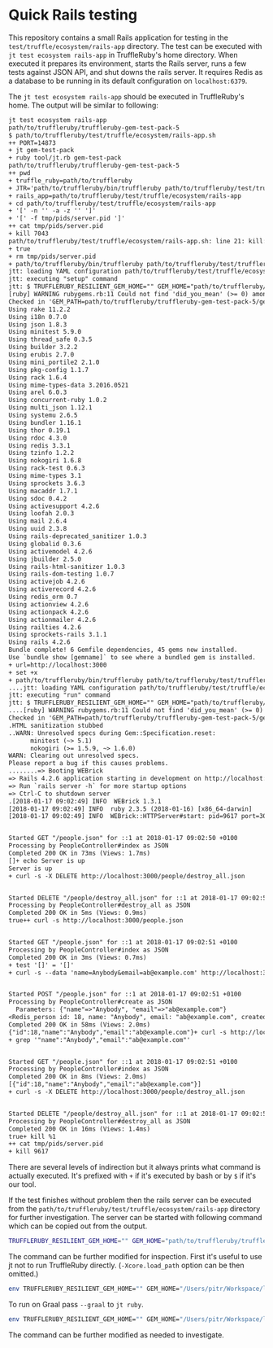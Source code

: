 # Quick Rails testing

This repository contains a small Rails application for testing  in the
`test/truffle/ecosystem/rails-app` directory. The test can be executed with `jt
test ecosystem rails-app` in TruffleRuby's home directory. When executed it
prepares its environment, starts the Rails server, runs a few tests against JSON
API, and shut downs the rails server. It requires Redis as a database to be
running in its default configuration on `localhost:6379`.

The `jt test ecosystem rails-app` should be executed in TruffleRuby's home. The
output will be similar to following: 

```txt
jt test ecosystem rails-app
path/to/truffleruby/truffleruby-gem-test-pack-5
$ path/to/truffleruby/test/truffle/ecosystem/rails-app.sh
++ PORT=14873
+ jt gem-test-pack
+ ruby tool/jt.rb gem-test-pack
path/to/truffleruby/truffleruby-gem-test-pack-5
++ pwd
+ truffle_ruby=path/to/truffleruby
+ JTR='path/to/truffleruby/bin/truffleruby path/to/truffleruby/test/truffleruby-tool/bin/truffleruby-tool'
+ rails_app=path/to/truffleruby/test/truffle/ecosystem/rails-app
+ cd path/to/truffleruby/test/truffle/ecosystem/rails-app
+ '[' -n '' -a -z '' ']'
+ '[' -f tmp/pids/server.pid ']'
++ cat tmp/pids/server.pid
+ kill 7043
path/to/truffleruby/test/truffle/ecosystem/rails-app.sh: line 21: kill: (7043) - No such process
+ true
+ rm tmp/pids/server.pid
+ path/to/truffleruby/bin/truffleruby path/to/truffleruby/test/truffleruby-tool/bin/truffleruby-tool setup --offline
jtt: loading YAML configuration path/to/truffleruby/test/truffle/ecosystem/rails-app/.truffleruby-tool.yaml
jtt: executing "setup" command
jtt: $ TRUFFLERUBY_RESILIENT_GEM_HOME="" GEM_HOME="path/to/truffleruby/truffleruby-gem-test-pack-5/gems" GEM_PATH="path/to/truffleruby/truffleruby-gem-test-pack-5/gems" path/to/truffleruby/bin/truffleruby path/to/truffleruby/truffleruby-gem-test-pack-5/gems/bin/bundle install --local --no-prune
[ruby] WARNING rubygems.rb:11 Could not find 'did_you_mean' (>= 0) among 148 total gem(s)
Checked in 'GEM_PATH=path/to/truffleruby/truffleruby-gem-test-pack-5/gems', execute `gem env` for more information
Using rake 11.2.2
Using i18n 0.7.0
Using json 1.8.3
Using minitest 5.9.0
Using thread_safe 0.3.5
Using builder 3.2.2
Using erubis 2.7.0
Using mini_portile2 2.1.0
Using pkg-config 1.1.7
Using rack 1.6.4
Using mime-types-data 3.2016.0521
Using arel 6.0.3
Using concurrent-ruby 1.0.2
Using multi_json 1.12.1
Using systemu 2.6.5
Using bundler 1.16.1
Using thor 0.19.1
Using rdoc 4.3.0
Using redis 3.3.1
Using tzinfo 1.2.2
Using nokogiri 1.6.8
Using rack-test 0.6.3
Using mime-types 3.1
Using sprockets 3.6.3
Using macaddr 1.7.1
Using sdoc 0.4.2
Using activesupport 4.2.6
Using loofah 2.0.3
Using mail 2.6.4
Using uuid 2.3.8
Using rails-deprecated_sanitizer 1.0.3
Using globalid 0.3.6
Using activemodel 4.2.6
Using jbuilder 2.5.0
Using rails-html-sanitizer 1.0.3
Using rails-dom-testing 1.0.7
Using activejob 4.2.6
Using activerecord 4.2.6
Using redis_orm 0.7
Using actionview 4.2.6
Using actionpack 4.2.6
Using actionmailer 4.2.6
Using railties 4.2.6
Using sprockets-rails 3.1.1
Using rails 4.2.6
Bundle complete! 6 Gemfile dependencies, 45 gems now installed.
Use `bundle show [gemname]` to see where a bundled gem is installed.
+ url=http://localhost:3000
+ set +x
+ path/to/truffleruby/bin/truffleruby path/to/truffleruby/test/truffleruby-tool/bin/truffleruby-tool run --offline -- -S bundle exec bin/rails server
....jtt: loading YAML configuration path/to/truffleruby/test/truffle/ecosystem/rails-app/.truffleruby-tool.yaml
jtt: executing "run" command
jtt: $ TRUFFLERUBY_RESILIENT_GEM_HOME="" GEM_HOME="path/to/truffleruby/truffleruby-gem-test-pack-5/gems" GEM_PATH="path/to/truffleruby/truffleruby-gem-test-pack-5/gems" PATH="path/to/truffleruby/truffleruby-gem-test-pack-5/gems/bin:<snipped>" NO_FORK="true" path/to/truffleruby/bin/truffleruby -J-Xmx2G -J-ea -J-esa -Xcore.load_path\=path/to/truffleruby/src/main/ruby -I path/to/truffleruby/test/truffle/ecosystem/rails-app/.truffleruby-tool_bundle/mocks -r openssl-stubs -r stubs -S bundle exec bin/rails server
....[ruby] WARNING rubygems.rb:11 Could not find 'did_you_mean' (>= 0) among 148 total gem(s)
Checked in 'GEM_PATH=path/to/truffleruby/truffleruby-gem-test-pack-5/gems', execute `gem env` for more information
.HTML sanitization stubbed
..WARN: Unresolved specs during Gem::Specification.reset:
      minitest (~> 5.1)
      nokogiri (>= 1.5.9, ~> 1.6.0)
WARN: Clearing out unresolved specs.
Please report a bug if this causes problems.
........=> Booting WEBrick
=> Rails 4.2.6 application starting in development on http://localhost:3000
=> Run `rails server -h` for more startup options
=> Ctrl-C to shutdown server
.[2018-01-17 09:02:49] INFO  WEBrick 1.3.1
[2018-01-17 09:02:49] INFO  ruby 2.3.5 (2018-01-16) [x86_64-darwin]
[2018-01-17 09:02:49] INFO  WEBrick::HTTPServer#start: pid=9617 port=3000


Started GET "/people.json" for ::1 at 2018-01-17 09:02:50 +0100
Processing by PeopleController#index as JSON
Completed 200 OK in 73ms (Views: 1.7ms)
[]+ echo Server is up
Server is up
+ curl -s -X DELETE http://localhost:3000/people/destroy_all.json


Started DELETE "/people/destroy_all.json" for ::1 at 2018-01-17 09:02:50 +0100
Processing by PeopleController#destroy_all as JSON
Completed 200 OK in 5ms (Views: 0.9ms)
true++ curl -s http://localhost:3000/people.json


Started GET "/people.json" for ::1 at 2018-01-17 09:02:51 +0100
Processing by PeopleController#index as JSON
Completed 200 OK in 3ms (Views: 0.7ms)
+ test '[]' = '[]'
+ curl -s --data 'name=Anybody&email=ab@example.com' http://localhost:3000/people.json


Started POST "/people.json" for ::1 at 2018-01-17 09:02:51 +0100
Processing by PeopleController#create as JSON
  Parameters: {"name"=>"Anybody", "email"=>"ab@example.com"}
<Redis_person id: 18, name: "Anybody", email: "ab@example.com", created_at: 2018-01-17 09:02:51 +0100, modified_at: 2018-01-17 09:02:51 +0100> created
Completed 200 OK in 58ms (Views: 2.0ms)
{"id":18,"name":"Anybody","email":"ab@example.com"}+ curl -s http://localhost:3000/people.json
+ grep '"name":"Anybody","email":"ab@example.com"'


Started GET "/people.json" for ::1 at 2018-01-17 09:02:51 +0100
Processing by PeopleController#index as JSON
Completed 200 OK in 8ms (Views: 2.0ms)
[{"id":18,"name":"Anybody","email":"ab@example.com"}]
+ curl -s -X DELETE http://localhost:3000/people/destroy_all.json


Started DELETE "/people/destroy_all.json" for ::1 at 2018-01-17 09:02:51 +0100
Processing by PeopleController#destroy_all as JSON
Completed 200 OK in 16ms (Views: 1.4ms)
true+ kill %1
++ cat tmp/pids/server.pid
+ kill 9617
```

There are several levels of indirection but it always prints what command is actually 
executed. It's prefixed with `+` if it's executed by bash or by `$` if it's our tool.

If the test finishes without problem then the rails server can be executed from
the `path/to/truffleruby/test/truffle/ecosystem/rails-app` directory for further investigation.
The server can be started with following command which can be copied out from the output.

```bash
TRUFFLERUBY_RESILIENT_GEM_HOME="" GEM_HOME="path/to/truffleruby/truffleruby-gem-test-pack-5/gems" GEM_PATH="path/to/truffleruby/truffleruby-gem-test-pack-5/gems" PATH="path/to/truffleruby/truffleruby-gem-test-pack-5/gems/bin:<snipped>" NO_FORK="true" path/to/truffleruby/bin/truffleruby -J-Xmx2G -J-ea -J-esa -Xcore.load_path\=path/to/truffleruby/src/main/ruby -I path/to/truffleruby/test/truffle/ecosystem/rails-app/.truffleruby-tool_bundle/mocks -r openssl-stubs -r stubs -S bundle exec bin/rails server
```

The command can be further modified for inspection.
First it's useful to use jt not to run TruffleRuby directly. 
(`-Xcore.load_path` option can be then omitted.)

```bash
env TRUFFLERUBY_RESILIENT_GEM_HOME="" GEM_HOME="/Users/pitr/Workspace/labs/truffleruby-ws/truffleruby/truffleruby-gem-test-pack-5/gems" GEM_PATH="/Users/pitr/Workspace/labs/truffleruby-ws/truffleruby/truffleruby-gem-test-pack-5/gems" PATH="path/to/truffleruby/truffleruby-gem-test-pack-5/gems/bin:<snipped>" NO_FORK="true" ../../../../tool/jt.rb ruby -J-Xmx2G -J-ea -J-esa -I /Users/pitr/Workspace/labs/truffleruby-ws/truffleruby/test/truffle/ecosystem/rails-app/.truffleruby-tool_bundle/mocks -r openssl-stubs -r stubs -S bundle exec ./bin/rails server
```

To run on Graal pass `--graal` to `jt ruby`.

```bash
env TRUFFLERUBY_RESILIENT_GEM_HOME="" GEM_HOME="/Users/pitr/Workspace/labs/truffleruby-ws/truffleruby/truffleruby-gem-test-pack-5/gems" GEM_PATH="/Users/pitr/Workspace/labs/truffleruby-ws/truffleruby/truffleruby-gem-test-pack-5/gems" PATH="path/to/truffleruby/truffleruby-gem-test-pack-5/gems/bin:<snipped>" NO_FORK="true" ../../../../tool/jt.rb ruby --graal -J-Xmx2G -J-ea -J-esa -I /Users/pitr/Workspace/labs/truffleruby-ws/truffleruby/test/truffle/ecosystem/rails-app/.truffleruby-tool_bundle/mocks -r openssl-stubs -r stubs -S bundle exec ./bin/rails server
```
 
The command can be further modified as needed to investigate.
